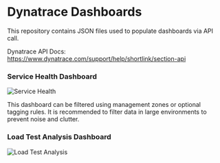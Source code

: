 # Dynatrace Dashboards

This repository contains JSON files used to populate dashboards via API call. 

Dynatrace API Docs: https://www.dynatrace.com/support/help/shortlink/section-api


### Service Health Dashboard
![Service Health](https://raw.githubusercontent.com/NathanBullinger/Dynatrace-Dashboards/master/Dashboard%20Sample%20Images/Service%20Health.png)

This dashboard can be filtered using management zones or optional tagging rules. It is recommended to filter data in large environments to prevent noise and clutter.


### Load Test Analysis Dashboard
![Load Test Analysis](https://raw.githubusercontent.com/NathanBullinger/Dynatrace-Dashboards/master/Dashboard%20Sample%20Images/Load%20Test%20Analysis.png)
